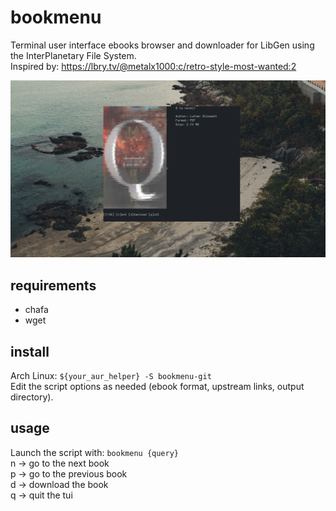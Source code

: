 # bookmenu
Terminal user interface ebooks browser and downloader for LibGen using the InterPlanetary File System.  
Inspired by: https://lbry.tv/@metalx1000:c/retro-style-most-wanted:2

![preview](preview.png)

## requirements
- chafa
- wget

## install
Arch Linux: ```${your_aur_helper} -S bookmenu-git```  
Edit the script options as needed (ebook format, upstream links, output directory).

## usage
Launch the script with: ```bookmenu {query}```   
n -> go to the next book  
p -> go to the previous book  
d -> download the book  
q -> quit the tui  
